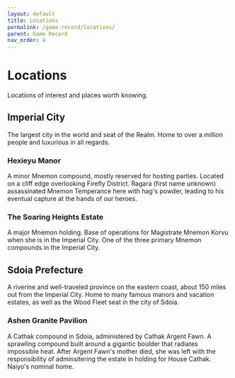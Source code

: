 ```yaml
---
layout: default
title: Locations
permalink: /game-record/locations/
parent: Game Record
nav_order: 4
---
```


# Locations

Locations of interest and places worth knowing.

## Imperial City

The largest city in the world and seat of the Realm. Home to over a million
people and luxurious in all regards.

### Hexieyu Manor

A minor Mnemon compound, mostly reserved for hosting parties. Located on a cliff
edge overlooking Firefly District. Ragara (first name unknown) assassinated
Mnemon Temperance here with hag's powder, leading to his eventual capture at the
hands of our heroes.

### The Soaring Heights Estate

A major Mnemon holding. Base of operations for Magistrate Mnemon Korvu when she
is in the Imperial City. One of the three primary Mnemon compounds in the
Imperial City.

## Sdoia Prefecture

A riverine and well-traveled province on the eastern coast, about 150 miles out
from the Imperial City. Home to many famous manors and vacation estates, as well
as the Wood Fleet seat in the city of Sdoia.

### Ashen Granite Pavilion

A Cathak compound in Sdoia, administered by Cathak Argent Fawn. A sprawling
compound built around a gigantic boulder that radiates impossible heat. After
Argent Fawn's mother died, she was left with the responsibility of adminsitering
the estate in holding for House Cathak. Naiyo's nominal home.
